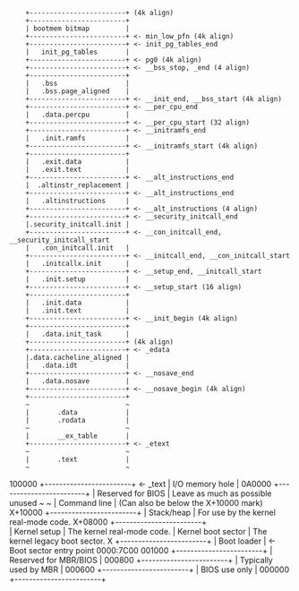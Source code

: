 		+------------------------+ (4k align)
		+------------------------+
		| bootmem bitmap		 |
		+------------------------+ <- min_low_pfn (4k align)
		+------------------------+ <- init_pg_tables_end
		|	init_pg_tables		 |
		+------------------------+ <- pg0 (4k align)
		+------------------------+ <- __bss_stop, _end (4 align)
		+------------------------+
		|	.bss				 |
		|	.bss.page_aligned	 |
		+------------------------+ <- __init_end, __bss_start (4k align)
		+------------------------+ <- __per_cpu_end
		|	.data.percpu		 |
		+------------------------+ <- __per_cpu_start (32 align)
		+------------------------+ <- __initramfs_end
		|	.init.ramfs			 |
		+------------------------+ <- __initramfs_start (4k align)
		+------------------------+
		|	.exit.data			 |
		|	.exit.text			 |
		+------------------------+ <- __alt_instructions_end
		|  .altinstr_replacement |
		+------------------------+ <- __alt_instructions_end
		|	.altinstructions	 |
		+------------------------+ <- __alt_instructions (4 align)
		+------------------------+ <- __security_initcall_end
		|.security_initcall.init |
		+------------------------+ <- __con_initcall_end, __security_initcall_start
		|	.con_initcall.init	 |
		+------------------------+ <- __initcall_end, __con_initcall_start
		|	.initcallx.init		 |
		+------------------------+ <- __setup_end, __initcall_start
		|	.init.setup			 |
		+------------------------+ <- __setup_start (16 align)
		+------------------------+
		|	.init.data			 |
		|	.init.text			 |
		+------------------------+ <- __init_begin (4k align)
		+------------------------+
		|	.data.init_task		 |
		+------------------------+ (4k align)
		+------------------------+ <- _edata
		|.data.cacheline_aligned |
		|	.data.idt			 |
		+------------------------+ <- __nosave_end
		|	.data.nosave		 |
		+------------------------+ <- __nosave_begin (4k align)
		+------------------------+
		~						 ~
		|		.data			 |
		|		.rodata			 |
		~						 ~
		|		__ex_table		 |
		+------------------------+ <- _etext
		~						 ~
        |		.text			 |
		~						 ~
100000  +------------------------+ <- _text
		|  I/O memory hole		 |
0A0000	+------------------------+
		|  Reserved for BIOS	 |	Leave as much as possible unused
		~                        ~
		|  Command line			 |	(Can also be below the X+10000 mark)
X+10000	+------------------------+
		|  Stack/heap			 |	For use by the kernel real-mode code.
X+08000	+------------------------+	
		|  Kernel setup			 |	The kernel real-mode code.
		|  Kernel boot sector	 |	The kernel legacy boot sector.
X       +------------------------+
		|  Boot loader			 |	<- Boot sector entry point 0000:7C00
001000	+------------------------+
		|  Reserved for MBR/BIOS |
000800	+------------------------+
		|  Typically used by MBR |
000600	+------------------------+ 
		|  BIOS use only		 |
000000	+------------------------+
